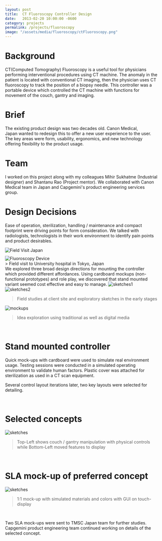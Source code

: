 ```yaml
---
layout: post
title:  CT Fluoroscopy Controller Design
date:   2013-02-20 10:00:00 -0600
category: projects
permalink: /projects/fluoroscopy
image: "/assets/media/fluoroscopy/ctFluoroscopy.png"
---
```

# Background
CT(Computed Tomography) Fluoroscopy is a useful tool for physicians performing interventional procedures using CT machine. The anomaly in the patient is located with conventional CT imaging, then the physician uses CT fluoroscopy to track the position of a biopsy needle. This controller was a portable device which controlled the CT machine with functions for movement of the couch, gantry and imaging.  

# Brief
The existing product design was two decades old. Canon Medical, Japan wanted to redesign this to offer a new user experience to the user. The key areas were form, usability, ergonomics, and new technology offering flexibility to the product usage.  

# Team
I worked on this project along with my colleagues Mihir Sukhatme (Industrial designer) and Shantanu Rao (Project mentor). We collaborated with Canon Medical team in Japan and Capgemini's product engineering services group.  

# Design Decisions
Ease of operation, sterilization, handling / maintenance and compact footprint were driving points for form consideration. We talked with radiologists, technologists in their work environment to identify pain points and product desirables.  

<div style="
    display: grid;
    grid-template-columns: repeat(auto-fit, minmax(250px, 1fr));
    grid-gap: 10px;
    /* grid-auto-rows: minmax(100px, auto); */
">
    <img src="/assets/media/fluoroscopy/fieldVisit1.png" alt="Field Visit Japan"/>
    <img src="/assets/media/fluoroscopy/fluoroscopyDevice.png" alt="Fluoroscopy Device"/>
</div>
<span></span>
> Field visit to University hospital in Tokyo, Japan

<br>
We explored three broad design directions for mounting the controller which provided different affordances. Using cardboard mockups (non-functional prototypes) and role play, we discovered that stand mounted variant seemed cost effective and easy to manage.
<img src="/assets/media/fluoroscopy/Sketches1.png" alt="sketches1"/>
<img src="/assets/media/fluoroscopy/Sketches2.png" alt="sketches2"/>

> Field studies at client site and exploratory sketches in the early stages  

<img src="/assets/media/fluoroscopy/CT_Mockups.png" alt="mockups"/>

> Idea exploration using traditional as well as digital media  

<br>

# Stand mounted controller
Quick mock-ups with cardboard were used to simulate real environment usage. Testing sessions were conducted in a simulated operating environment to validate human factors. Plastic cover was attached for sterilization as used in a CT scan equipment.  

Several control layout iterations later, two key layouts were selected for detailing.  

<br>

# Selected concepts
<img src="/assets/media/fluoroscopy/CT_CAD.png" alt="sketches"/>

> Top-Left shows couch / gantry manipulation with physical controls while Bottom-Left moved features to display  

<br>

# SLA mock-up of preferred concept
<img src="/assets/media/fluoroscopy/SLA-Mockup.png" alt="sketches"/>

> 1:1 mock-up with simulated materials and colors with GUI on touch-display  

<br>

Two SLA mock-ups were sent to TMSC Japan team for further studies. Capgemini product engineering team continued working on details of the selected concept.
